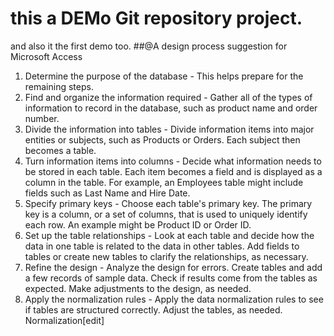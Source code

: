# this a DEMo Git repository project.

and also it the first demo too.
##@A design process suggestion for Microsoft Access
1.	Determine the purpose of the database - This helps prepare for the remaining steps.
2.	Find and organize the information required - Gather all of the types of information to record in the database, such as product name and order number.
3.	Divide the information into tables - Divide information items into major entities or subjects, such as Products or Orders. Each subject then becomes a table.
4.	Turn information items into columns - Decide what information needs to be stored in each table. Each item becomes a field and is displayed as a column in the table. For example, an Employees table might include fields such as Last Name and Hire Date.
5.	Specify primary keys - Choose each table's primary key. The primary key is a column, or a set of columns, that is used to uniquely identify each row. An example might be Product ID or Order ID.
6.	Set up the table relationships - Look at each table and decide how the data in one table is related to the data in other tables. Add fields to tables or create new tables to clarify the relationships, as necessary.
7.	Refine the design - Analyze the design for errors. Create tables and add a few records of sample data. Check if results come from the tables as expected. Make adjustments to the design, as needed.
8.	Apply the normalization rules - Apply the data normalization rules to see if tables are structured correctly. Adjust the tables, as needed.
Normalization[edit]


